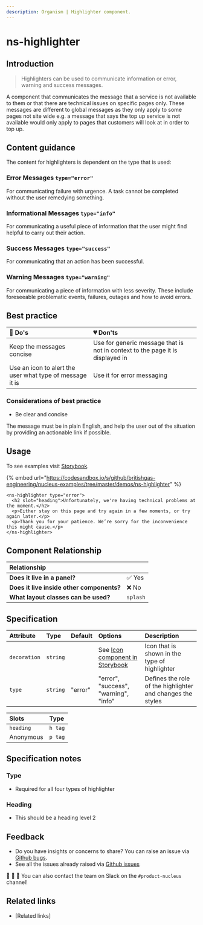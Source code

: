 ```yaml
---
description: Organism | Highlighter component.
---
```


# ns-highlighter

## Introduction

> Highlighters can be used to communicate information or error, warning and success messages.

A component that communicates the message that a service is not available to them or that there are technical issues on specific pages only. These messages are different to global messages as they only apply to some pages not site wide e.g. a message that says the top up service is not available would only apply to pages that customers will look at in order to top up.

## Content guidance

The content for highlighters is dependent on the type that is used:

### Error Messages `type="error"`

For communicating failure with urgence. A task cannot be completed without the user remedying something.

### Informational Messages `type="info"`

For communicating a useful piece of information that the user might find helpful to carry out their action.

### Success Messages `type="success"`

For communicating that an action has been successful.

### Warning Messages `type="warning"`

For communicating a piece of information with less severity. These include foreseeable problematic events, failures, outages and how to avoid errors.


## Best practice

| 💚 Do's | 💔 Don'ts |
| :--- | :--- |
| Keep the messages concise |  Use for generic message that is not in context to the page it is displayed in |
| Use an icon to alert the user what type of message it is |  Use it for error messaging |

### Considerations of best practice

* Be clear and concise

The message must be in plain English, and help the user out of the situation by providing an actionable link if possible.

## Usage

To see examples visit [Storybook](https://www.britishgas.co.uk/nucleus/demo/index.html?path=/story/ns-highlighter--error).

{% embed url="https://codesandbox.io/s/github/britishgas-engineering/nucleus-examples/tree/master/demos/ns-highlighter" %}

```markup
<ns-highlighter type="error">
  <h2 slot="heading">Unfortunately, we're having technical problems at the moment.</h2>
  <p>Either stay on this page and try again in a few moments, or try again later.</p>
  <p>Thank you for your patience. We’re sorry for the inconvenience this might cause.</p>
</ns-highlighter>
```
## Component Relationship

| **Relationship** |  |
| :---  | :--- |
| **Does it live in a panel?** | ✅ Yes|
| **Does it live inside other components?** | ❌ No  |
| **What layout classes can be used?** | `splash` |

## Specification

| Attribute | Type | Default | Options | Description |
| :--- | :--- | :--- | :--- | :--- |
| `decoration` | `string` |           |See [Icon component in Storybook](https://britishgas.co.uk/nucleus/demo/index.html?path=/story/ns-icon--error)| Icon that is shown in the type of highlighter |
| `type`       | `string` | "error" | "error", "success", "warning", "info" | Defines the role of the highlighter and changes the styles |

| Slots | Type |
| :--- | :--- |
| `heading` | `h tag` |
| Anonymous | `p tag` |

## Specification notes

### Type

* Required for all four types of highlighter

### Heading

* This should be a heading level 2


## Feedback

* Do you have insights or concerns to share? You can raise an issue via [Github bugs](https://github.com/ConnectedHomes/nucleus/issues/new?assignees=&labels=Bug&template=a--bug-report.md&title=[bug]%20[ns-highlighter]).
* See all the issues already raised via [Github issues](https://github.com/connectedHomes/nucleus/issues?utf8=%E2%9C%93&q=is%3Aopen+is%3Aissue+label%3ABug+[ns-highlighter])

💩 🎉 🦄 You can also contact the team on Slack on the `#product-nucleus` channel!

## Related links

* [Related links]
